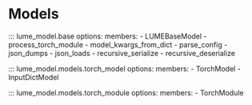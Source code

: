 # Models

::: lume_model.base
    options:
        members:
            - LUMEBaseModel
            - process_torch_module
            - model_kwargs_from_dict
            - parse_config
            - json_dumps
            - json_loads
            - recursive_serialize
            - recursive_deserialize


::: lume_model.models.torch_model
    options:
        members:
            - TorchModel
            - InputDictModel

::: lume_model.models.torch_module
    options:
        members:
            - TorchModule
